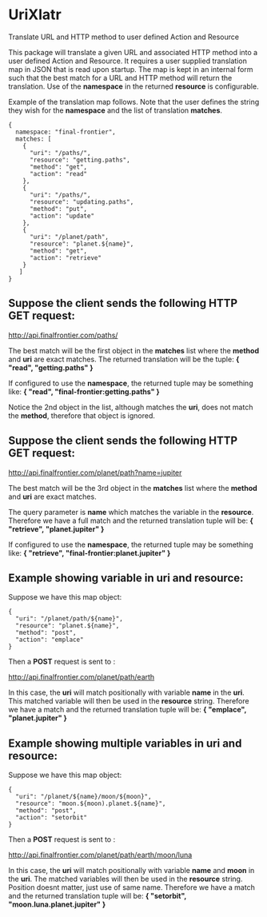 # UriXlatr
Translate URL and HTTP method to user defined Action and Resource

This package will translate a given URL and associated HTTP method into a user defined Action and Resource. It requires a user supplied translation map in JSON that is read upon startup. The map is kept in an internal form such that the best match for a URL and HTTP method will return the translation. Use of the **namespace** in the returned **resource** is configurable.

Example of the translation map follows. Note that the user defines the string they wish for the **namespace** and the list of translation **matches**.

```
{
  namespace: "final-frontier",
  matches: [
    { 
      "uri": "/paths/",
      "resource": "getting.paths",
      "method": "get",
      "action": "read"
    },
    { 
      "uri": "/paths/",
      "resource": "updating.paths",
      "method": "put",
      "action": "update"
    },
    {
      "uri": "/planet/path",
      "resource": "planet.${name}",
      "method": "get",
      "action": "retrieve"
    }
   ]
}
```

## Suppose the client sends the following HTTP GET request:

http://api.finalfrontier.com/paths/

The best match will be the first object in the **matches** list where the **method** and **uri** are exact matches.
The returned translation will be the tuple: **{ "read", "getting.paths" }**

If configured to use the **namespace**, the returned tuple may be something like: **{ "read", "final-frontier:getting.paths" }**

Notice the 2nd object in the list, although matches the **uri**, does not match the **method**, therefore that object is ignored.

## Suppose the client sends the following HTTP GET request:

http://api.finalfrontier.com/planet/path?name=jupiter

The best match will be the 3rd object in the **matches** list where the **method** and **uri** are exact matches. 

The query parameter is **name** which matches the variable in the **resource**. Therefore we have a full match and the returned translation tuple will be: **{ "retrieve", "planet.jupiter" }**

If configured to use the **namespace**, the returned tuple may be something like: **{ "retrieve", "final-frontier:planet.jupiter" }**

## Example showing variable in **uri** and **resource**:

Suppose we have this map object:

```
{
  "uri": "/planet/path/${name}",
  "resource": "planet.${name}",
  "method": "post",
  "action": "emplace"
}
```

Then a **POST** request is sent to :

http://api.finalfrontier.com/planet/path/earth

In this case, the **uri** will match positionally with variable **name** in the **uri**. This matched variable will then be used in the **resource** string.
Therefore we have a match and the returned translation tuple will be: **{ "emplace", "planet.jupiter" }**

## Example showing multiple variables in **uri** and **resource**:

Suppose we have this map object:

```
{
  "uri": "/planet/${name}/moon/${moon}",
  "resource": "moon.${moon).planet.${name}",
  "method": "post",
  "action": "setorbit"
}
```

Then a **POST** request is sent to :

http://api.finalfrontier.com/planet/path/earth/moon/luna

In this case, the **uri** will match positionally with variable **name** and **moon** in the **uri**. The matched variables will then be used in the **resource** string. Position doesnt matter, just use of same name.
Therefore we have a match and the returned translation tuple will be: **{ "setorbit", "moon.luna.planet.jupiter" }**

